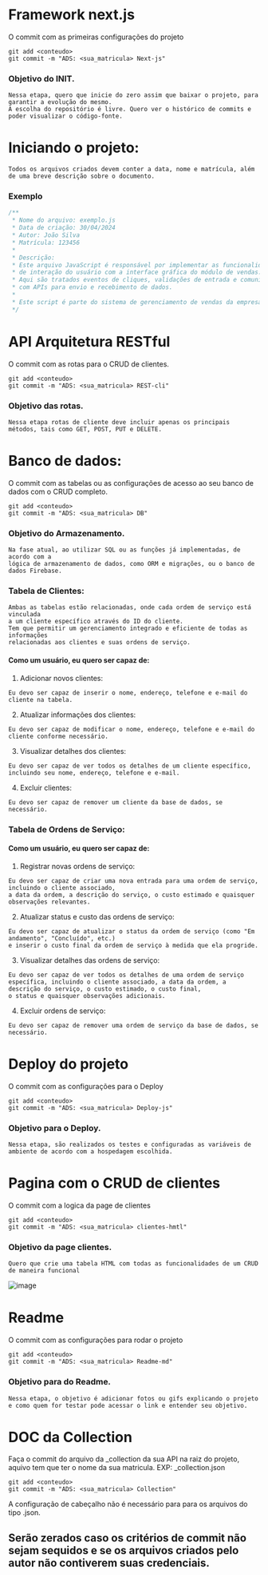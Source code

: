# Framework next.js
O commit com as primeiras configurações do projeto
````
git add <conteudo>
git commit -m "ADS: <sua_matricula> Next-js"
````
### Objetivo do INIT.
````
Nessa etapa, quero que inicie do zero assim que baixar o projeto, para garantir a evolução do mesmo.
A escolha do repositório é livre. Quero ver o histórico de commits e poder visualizar o código-fonte.
````
# Iniciando o projeto:
````
Todos os arquivos criados devem conter a data, nome e matrícula, além de uma breve descrição sobre o documento.
````
### Exemplo
````js
/**
 * Nome do arquivo: exemplo.js
 * Data de criação: 30/04/2024
 * Autor: João Silva
 * Matrícula: 123456
 *
 * Descrição:
 * Este arquivo JavaScript é responsável por implementar as funcionalidades
 * de interação do usuário com a interface gráfica do módulo de vendas.
 * Aqui são tratados eventos de cliques, validações de entrada e comunicação
 * com APIs para envio e recebimento de dados.
 *
 * Este script é parte do sistema de gerenciamento de vendas da empresa XYZ.
 */

````
# API Arquitetura RESTful
O commit com as rotas para o CRUD de clientes.
````
git add <conteudo>
git commit -m "ADS: <sua_matricula> REST-cli"
````
### Objetivo das rotas.
````
Nessa etapa rotas de cliente deve incluir apenas os principais métodos, tais como GET, POST, PUT e DELETE.
````
# Banco de dados:
O commit com as tabelas ou as configurações de acesso ao seu banco de dados com o CRUD completo.
````
git add <conteudo>
git commit -m "ADS: <sua_matricula> DB"
````

### Objetivo do Armazenamento.
````
Na fase atual, ao utilizar SQL ou as funções já implementadas, de acordo com a
lógica de armazenamento de dados, como ORM e migrações, ou o banco de dados Firebase.
````

### Tabela de Clientes:

````
Ambas as tabelas estão relacionadas, onde cada ordem de serviço está vinculada
a um cliente específico através do ID do cliente.
Tem que permitir um gerenciamento integrado e eficiente de todas as informações
relacionadas aos clientes e suas ordens de serviço.

````
#### Como um usuário, eu quero ser capaz de:

1. Adicionar novos clientes:
````
Eu devo ser capaz de inserir o nome, endereço, telefone e e-mail do cliente na tabela.
````
2. Atualizar informações dos clientes:
````
Eu devo ser capaz de modificar o nome, endereço, telefone e e-mail do cliente conforme necessário.
````
3. Visualizar detalhes dos clientes:
````
Eu devo ser capaz de ver todos os detalhes de um cliente específico, incluindo seu nome, endereço, telefone e e-mail.
````
4. Excluir clientes:
````
Eu devo ser capaz de remover um cliente da base de dados, se necessário.
````
### Tabela de Ordens de Serviço:

#### Como um usuário, eu quero ser capaz de:

1. Registrar novas ordens de serviço:
````
Eu devo ser capaz de criar uma nova entrada para uma ordem de serviço, incluindo o cliente associado,
a data da ordem, a descrição do serviço, o custo estimado e quaisquer observações relevantes.
````
2. Atualizar status e custo das ordens de serviço: 
````
Eu devo ser capaz de atualizar o status da ordem de serviço (como "Em andamento", "Concluído", etc.)
e inserir o custo final da ordem de serviço à medida que ela progride.
````
3. Visualizar detalhes das ordens de serviço:
````
Eu devo ser capaz de ver todos os detalhes de uma ordem de serviço
específica, incluindo o cliente associado, a data da ordem, a descrição do serviço, o custo estimado, o custo final,
o status e quaisquer observações adicionais.
````
4. Excluir ordens de serviço:
````
Eu devo ser capaz de remover uma ordem de serviço da base de dados, se necessário.
````

# Deploy do projeto
O commit com as configurações para o Deploy
````
git add <conteudo>
git commit -m "ADS: <sua_matricula> Deploy-js"
````
### Objetivo para o Deploy.
````
Nessa etapa, são realizados os testes e configuradas as variáveis de ambiente de acordo com a hospedagem escolhida.
````

# Pagina com o CRUD de clientes
O commit com a logica da page de clientes
````
git add <conteudo>
git commit -m "ADS: <sua_matricula> clientes-hmtl"
````
### Objetivo da page clientes.
````
Quero que crie uma tabela HTML com todas as funcionalidades de um CRUD de maneira funcional
````
![image](https://github.com/FranciscoWallison/desafio-back-end/assets/19413241/5e52578f-1dec-49a6-b0d1-9ded6203e68f)


# Readme 
O commit com as configurações para rodar o projeto
````
git add <conteudo>
git commit -m "ADS: <sua_matricula> Readme-md"
````
### Objetivo para do Readme.
````
Nessa etapa, o objetivo é adicionar fotos ou gifs explicando o projeto e como quem for testar pode acessar o link e entender seu objetivo.
````

# DOC da Collection 
Faça o commit do arquivo da _collection da sua API na raiz do projeto, aquivo tem que ter o nome da sua matricula.
EXP: <matricula>_collection.json
````
git add <conteudo>
git commit -m "ADS: <sua_matricula> Collection"
````
A configuração de cabeçalho não é necessário para para os arquivos do tipo .json.


## Serão zerados caso os critérios de commit não sejam sequidos e se os arquivos criados pelo autor não contiverem suas credenciais.
